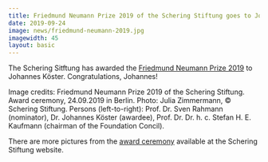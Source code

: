```yaml
---
title: Friedmund Neumann Prize 2019 of the Schering Stiftung goes to Johannes Köster
date: 2019-09-24
image: news/friedmund-neumann-2019.jpg
imagewidth: 45
layout: basic
---
```


The Schering Sitftung has awarded the [Friedmund Neumann Prize 2019](https://scheringstiftung.de/en/programm/lebenswissenschaften/nachwuchsfoerderung/friedmund-neumann-preis/friedmund-neumann-preis-2019/) to Johannes Köster.
Congratulations, Johannes!

Image credits: Friedmund Neumann Prize 2019 of the Schering Stiftung.
Award ceremony, 24.09.2019 in Berlin.
Photo: Julia Zimmermann, © Schering Stiftung.
Persons (left-to-right): Prof. Dr. Sven Rahmann (nominator), 
Dr. Johannes Köster (awardee),
Prof. Dr. Dr. h. c. Stefan H. E. Kaufmann (chairman of the Foundation Concil).

There are more pictures from the [award ceremony](https://scheringstiftung.de/en/mediathek/feierliche-preisverleihung-2019/) available at the Schering Stiftung website.
